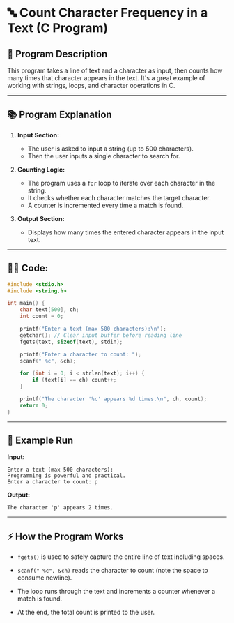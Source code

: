 # 🔤 Count Character Frequency in a Text (C Program)

## 📝 **Program Description**
This program takes a line of text and a character as input, then counts how many times that character appears in the text. It's a great example of working with strings, loops, and character operations in C.

---

## 📚 **Program Explanation**

1. **Input Section:**
   - The user is asked to input a string (up to 500 characters).
   - Then the user inputs a single character to search for.

2. **Counting Logic:**
   - The program uses a `for` loop to iterate over each character in the string.
   - It checks whether each character matches the target character.
   - A counter is incremented every time a match is found.

3. **Output Section:**
   - Displays how many times the entered character appears in the input text.

---

## 🧑‍💻 **Code:**

```c
#include <stdio.h>
#include <string.h>

int main() {
    char text[500], ch;
    int count = 0;

    printf("Enter a text (max 500 characters):\n");
    getchar(); // Clear input buffer before reading line
    fgets(text, sizeof(text), stdin);

    printf("Enter a character to count: ");
    scanf(" %c", &ch);

    for (int i = 0; i < strlen(text); i++) {
        if (text[i] == ch) count++;
    }

    printf("The character '%c' appears %d times.\n", ch, count);
    return 0;
}
```
---

## 🚀 Example Run
**Input:**

```
Enter a text (max 500 characters):
Programming is powerful and practical.
Enter a character to count: p
```

**Output:**

```
The character 'p' appears 2 times.
```

---

## ⚡ How the Program Works
- `fgets()` is used to safely capture the entire line of text including spaces.

- `scanf(" %c", &ch)` reads the character to count (note the space to consume newline).

- The loop runs through the text and increments a counter whenever a match is found.

- At the end, the total count is printed to the user.
